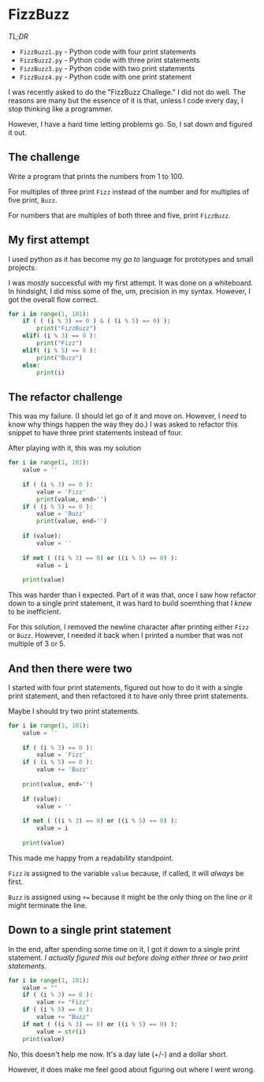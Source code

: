 # FizzBuzz

*TL;DR*

* `FizzBuzz1.py` - Python code with four print statements
* `FizzBuzz2.py` - Python code with three print statements
* `FizzBuzz3.py` - Python code with two print statements
* `FizzBuzz4.py` - Python code with one print statement

I was recently asked to do the "FizzBuzz Challege."  I did not do well.  The reasons are many but the essence of it is that, unless I code every day, I stop thinking like a programmer.

However, I have a hard time letting problems go.  So, I sat down and figured it out.

## The challenge

Write a program that prints the numbers from 1 to 100.

For multiples of three print `Fizz` instead of the number and for multiples of five print, `Buzz`.

For numbers that are multiples of both three and five, print `FizzBuzz`.

## My first attempt

I used python as it has become my *go to* language for prototypes and small projects.

I was _mostly_ successful with my first attempt.  It was done on a whiteboard.  In hindsight, I did miss some of the, um, precision in my syntax.  However, I got the overall flow correct.

```python
for i in range(1, 101):
    if ( ( (i % 3) == 0 ) & ( (i % 5) == 0) ):
        print("FizzBuzz")
    elif( (i % 3) == 0 ):
        print("Fizz")
    elif( (i % 5) == 0 ):
        print("Buzz")
    else:
        print(i)
```

## The refactor challenge

This was my failure.  (I should let go of it and move on.  However, I _need_ to know why things happen the way they do.)  I was asked to refactor this snippet to have three print statements instead of four.

After playing with it, this was my solution

```python
for i in range(1, 101):
    value = ''
    
    if ( (i % 3) == 0 ):
        value = 'Fizz'
        print(value, end='')
    if ( (i % 5) == 0 ):
        value = 'Buzz'
        print(value, end='') 
        
    if (value):
        value = ''
        
    if not ( ((i % 3) == 0) or ((i % 5) == 0) ):
        value = i
        
    print(value)
```

This was harder than I expected.  Part of it was that, once I saw how refactor down to a single print statement, it was hard to build soemthing that I _knew_ to be inefficient.

For this solution, I removed the newline character after printing either `Fizz` or `Buzz`.  However, I needed it back when I printed a number that was not multiple of 3 or 5.

## And then there were two

I started with four print statements, figured out how to do it with a single print statement, and then refactored it to have only three print statements.

Maybe I should try two print statements.

```python
for i in range(1, 101):
    value = ''
    
    if ( (i % 3) == 0 ):
        value = 'Fizz'
    if ( (i % 5) == 0 ):
        value += 'Buzz'
        
    print(value, end='') 
        
    if (value):
        value = ''
        
    if not ( ((i % 3) == 0) or ((i % 5) == 0) ):
        value = i
        
    print(value)
```

This made me happy from a readability standpoint.  

`Fizz` is assigned to the variable `value` because, if called, it will *always* be first.

`Buzz` is assigned using `+=` because it might be the only thing on the line *or* it might terminate the line. 

## Down to a single print statement

In the end, after spending some time on it, I got it down to a single print statement.  *_I actually figured this out before doing either three or two print statements._*  

```python
for i in range(1, 101):
    value = ""
    if ( (i % 3) == 0 ):
        value += "Fizz"
    if ( (i % 5) == 0 ):
        value += "Buzz"
    if not ( ((i % 3) == 0) or ((i % 5) == 0) ): 
        value = str(i)
    print(value)
```

No, this doesn't help me now.  It's a day late (+/-) and a dollar short.  

However, it does make me feel good about figuring out where I went wrong.
